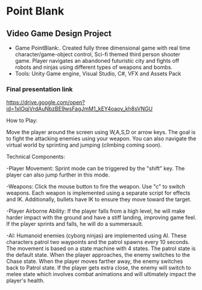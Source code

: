 # Point Blank

## Video Game Design Project
- Game PointBlank:. Created fully three dimensional game with real time character/game-object control, Sci-fi themed third person shooter game. Player navigates an abandoned futuristic city and fights off robots and ninjas using different types of weapons and bombs.
- Tools: Unity Game engine, Visual Studio, C#, VFX and Assets Pack

### Final presentation link
https://drive.google.com/open?id=1xIOqjVrdAuNbzBE9wsFagJmM1_kEY4oaov_kh8sVNGU

How to Play: 

Move the player around the screen using W,A,S,D or arrow keys. 
The goal is to fight the attacking enemies using your weapon. You can also navigate the virtual world by sprinting and jumping (climbing coming soon). 

Technical Components: 

-Player Movement: Sprint mode can be triggered by the "shift" key. The player can also jump further in this mode. 

-Weapons: Click the mouse button to fire the weapon. Use "c" to switch weapons. Each weapon is implemented using a separate script for effects and IK. Additionally, bullets have IK to ensure they move toward the target. 

-Player Airborne Ability: If the player falls from a high level, he will make harder impact with the ground and have a stiff landing, improving game feel. If the player sprints and falls, he will do a summersault. 

-AI: Humanoid enemies (cyborg ninjas) are implemented using AI. These characters patrol two waypoints and the patrol spawns every 10 seconds. The movement is based on a state machine with 4 states. The patrol state is the default state. When the player approaches, the enemy switches to the Chase state. When the player moves farther away, the enemy switches back to Patrol state. If the player gets extra close, the enemy will switch to melee state which involves combat animations and will ultimately impact the player's health. 
